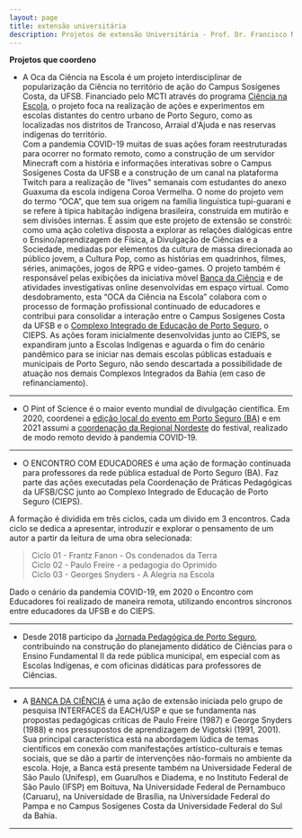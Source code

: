 ```yaml
---
layout: page
title: extensão universitária
description: Projetos de extensão Universitária - Prof. Dr. Francisco Nascimento
---
```

**Projetos que coordeno**


- A Oca da Ciência na Escola é um projeto interdisciplinar de popularização da Ciência no território de ação do Campus Sosígenes Costa, da UFSB. Financiado pelo MCTI através do programa [Ciência na Escola](https://www.ciencianaescola.gov.br/app/ciencianaescola/sobreoprograma), o projeto foca  na realização de ações e experimentos em escolas distantes do centro urbano de Porto Seguro, como as localizadas nos distritos de Trancoso, Arraial d'Ajuda e nas reservas indígenas do território.  
Com a pandemia COVID-19 muitas de suas ações foram reestruturadas para ocorrer no formato remoto, como a construção de um servidor Minecraft com a história e informações interativas sobre o Campus Sosígenes Costa da UFSB e a construção de um canal na plataforma Twitch para a realização de "lives" semanais com estudantes do anexo Guaxuma da escola indígena Coroa Vermelha.
 O nome do projeto vem  do termo “OCA”, que tem sua origem na família linguística tupi-guarani e se refere à típica habitação indígena brasileira,  construída em mutirão e sem divisões internas. É assim que este projeto de extensão se constrói: como uma ação coletiva disposta a explorar as relações dialógicas entre o Ensino/aprendizagem de Física, a Divulgação de Ciências e a Sociedade, mediadas por elementos da cultura de massa direcionada ao público jovem, a Cultura Pop, como as histórias em quadrinhos, filmes, séries, animações, jogos de RPG e video-games.
 O projeto também é responsável pelas exibições da iniciativa móvel [Banca da Ciência](https://jornal.usp.br/universidade/acoes-para-comunidade/projeto-da-usp-ensina-ciencias-com-material-de-baixo-custo/) e de atividades investigativas online desenvolvidas em espaço virtual. Como desdobramento, esta “OCA da Ciência na Escola” colabora com o processo de formação profissional continuado de educadores e contribui para consolidar a interação entre o Campus Sosígenes Costa da UFSB e o [Complexo Integrado de Educação de Porto Seguro](http://escolas.educacao.ba.gov.br/node/12804), o CIEPS.
 As ações foram inicialmente desenvolvidas junto ao CIEPS, se expandiram  junto a Escolas Indígenas e aguarda o fim do cenário pandêmico para se iniciar nas demais escolas públicas estaduais e municipais de Porto Seguro, não sendo descartada a possibilidade de atuação nos demais Complexos Integrados da Bahia (em caso de refinanciamento).

---  
- O Pint of Science é o maior evento mundial de divulgação científica. Em 2020, coordenei a [edição local do evento em Porto Seguro (BA)](https://itxesco.github.io/pages/pint.html) e em 2021 assumi a [coordenação da Regional Nordeste](https://pintofscience.com.br/equipe/) do festival, realizado de modo remoto devido à pandemia COVID-19.

---  

- O ENCONTRO COM EDUCADORES é uma ação de formação continuada para professores da rede pública estadual de Porto Seguro (BA). Faz parte das ações executadas pela Coordenação de Práticas Pedagógicas da UFSB/CSC junto ao Complexo Integrado de Educação de Porto Seguro (CIEPS).

A formação é dividida em três ciclos, cada um divido em 3 encontros. Cada ciclo se dedica a apresentar, introduzir e explorar o pensamento de um autor a partir da leitura de uma obra selecionada:

>Ciclo 01 - Frantz Fanon - Os condenados da Terra  
Ciclo 02 - Paulo Freire - a pedagogia do Oprimido  
Ciclo 03 - Georges Snyders - A Alegria na Escola

Dado o cenário da pandemia COVID-19, em 2020 o Encontro com Educadores foi realizado de maneira remota, utilizando encontros síncronos entre educadores da UFSB e do CIEPS.  

---  

- Desde 2018 participo da [Jornada Pedagógica de Porto Seguro](https://www.agazetabahia.com/noticias/geral/19797/porto-seguro-jornada-pedagogica-traz-reflexao-sobre-educacao-de-qualidade-04-02-2019/), contribuindo na construção do planejamento didático de Ciências para o Ensino Fundamental II da rede pública municipal, em especial com as Escolas Indígenas, e com oficinas didáticas para professores de Ciências.

---  

- A [BANCA DA CIÊNCIA](https://jornal.usp.br/universidade/acoes-para-comunidade/projeto-da-usp-ensina-ciencias-com-material-de-baixo-custo/) é uma ação de extensão iniciada pelo grupo de pesquisa INTERFACES da EACH/USP e que se fundamenta nas propostas pedagógicas críticas de Paulo Freire (1987) e George Snyders (1988) e nos pressupostos de aprendizagem de Vigotski (1991, 2001).
Sua principal característica está na abordagem lúdica de temas científicos em conexão com manifestações artístico-culturais e temas sociais, que se dão a partir de intervenções não-formais no ambiente da escola. Hoje, a Banca está presente também na Universidade Federal de São Paulo (Unifesp), em Guarulhos e Diadema, e no Instituto Federal de São Paulo (IFSP) em Boituva, Na Universidade Federal de Pernambuco (Caruaru), na Universidade de Brasília, na Universidade Federal do Pampa e no Campus Sosígenes Costa da Universidade Federal do Sul da Bahia.

---
